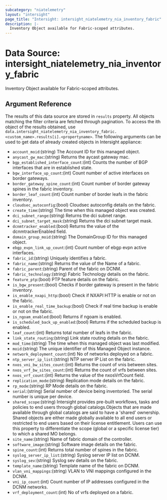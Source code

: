 ```yaml
---
subcategory: "niatelemetry"
layout: "intersight"
page_title: "Intersight: intersight_niatelemetry_nia_inventory_fabric"
description: |-
  Inventory Object available for Fabric-scoped attributes.
---
```


# Data Source: intersight_niatelemetry_nia_inventory_fabric
Inventory Object available for Fabric-scoped attributes.
## Argument Reference
The results of this data source are stored in `results` property.
All objects matching the filter criteria are fetched through pagination.
To access the ith object of the results obtained, use `data.intersight_niatelemetry_nia_inventory_fabric.<custom_name>.results[i].<propertyname>`.
The following arguments can be used to get data of already created objects in Intersight appliance:
* `account_moid`:(string) The Account ID for this managed object. 
* `anycast_gw_mac`:(string) Returns the aycast gateway mac. 
* `bgp_established_interface_count`:(int) Counts the number of BGP interfaces that are in established state. 
* `bgw_interface_up_count`:(int) Count number of active interfaces on border gateways. 
* `border_gateway_spine_count`:(int) Count number of border gateway spines in the fabric inventory. 
* `border_leaf_count`:(int) Count number of border leafs in the fabric inventory. 
* `cloudsec_autoconfig`:(bool) Cloudsec autoconfig details on the fabric. 
* `create_time`:(string) The time when this managed object was created. 
* `dci_subnet_range`:(string) Returns the dci subnet range. 
* `dci_subnet_target_mask`:(string) Returns the dci subnet target mask. 
* `dcnmtracker_enabled`:(bool) Returns the value of the dcnmtrackerEnabled field. 
* `domain_group_moid`:(string) The DomainGroup ID for this managed object. 
* `ebgp_evpn_link_up_count`:(int) Count number of ebgp evpn active interfaces. 
* `fabric_id`:(string) Uniquely identifies a fabric. 
* `fabric_name`:(string) Returns the value of the Name of a fabric. 
* `fabric_parent`:(string) Parent of the fabric on DCNM. 
* `fabric_technology`:(string) Fabric Technology details on the fabric. 
* `feature_ptp`:(bool) PTP feature details on the fabric. 
* `is_bgw_present`:(bool) Checks if border gateway is present in the fabric inventory. 
* `is_enable_nxapi_http`:(bool) Check if NXAPI HTTP is enable or not on the fabric. 
* `is_enable_real_time_backup`:(bool) Check if real time backup is enable or not on the fabric. 
* `is_ngoam_enabled`:(bool) Returns if ngoam is enabled. 
* `is_scheduled_back_up_enabled`:(bool) Returns if the scheduled backup is enabled. 
* `leaf_count`:(int) Returns total number of leafs in the fabric. 
* `link_state_routing`:(string) Link state routing details on the fabric. 
* `mod_time`:(string) The time when this managed object was last modified. 
* `moid`:(string) The unique identifier of this Managed Object instance. 
* `network_deployment_count`:(int) No of networks deployed on a fabric. 
* `ntp_server_ip_list`:(string) NTP server IP List on the fabric. 
* `nxos_vni_bw_sites_count`:(int) Returns the count of vnis between sites. 
* `nxos_vrf_bw_sites_count`:(int) Returns the count of vrfs between sites. 
* `nxos_vrf_count`:(int) Returns the value of the nxosVrfCount field. 
* `replication_mode`:(string) Replication mode details on the fabric. 
* `rp_mode`:(string) RP Mode details on the fabric. 
* `serial`:(string) Serial number of device being inventoried. The serial number is unique per device. 
* `shared_scope`:(string) Intersight provides pre-built workflows, tasks and policies to end users through global catalogs.Objects that are made available through global catalogs are said to have a 'shared' ownership. Shared objects are either made globally available to all end users or restricted to end users based on their license entitlement. Users can use this property to differentiate the scope (global or a specific license tier) to which a shared MO belongs. 
* `site_name`:(string) Name of fabric domain of the controller. 
* `software_image`:(string) Software image details on the fabric. 
* `spine_count`:(int) Returns total number of spines in the fabric. 
* `syslog_server_ip_list`:(string) Syslog server IP list on DCNM. 
* `syslog_sev`:(string) Syslog sev details on the fabric. 
* `template_name`:(string) Template name of the fabric on DCNM. 
* `vlan_vni_mappings`:(string) VLAN to VNI mappings configured in the DCNM. 
* `vni_ip_count`:(int) Count number of IP addresses configured in the DCNM networks. 
* `vrf_deployment_count`:(int) No of vrfs deployed on a fabric. 
 